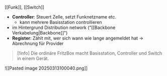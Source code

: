 [[Funk]], [[Switch]]

- **Controller**: Steuert Zelle, setzt Funknetzname etc.
	- kann mehrere Basisstation controllieren
- im Hintergrund Distribution network ("[[Backbone Verkabelung|Backbone]]")
- **Register**: Zählt mit, wer sich wann wie lange angemeldet hat -> Abrechnung für Provider

> [!info] Die ordinäre FritzBox macht Basisstation, Controller und Switch in einem Gerät.

![[Pasted image 20250313100040.png]]